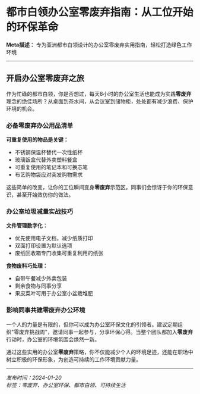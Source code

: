 # 都市白领办公室零废弃指南：从工位开始的环保革命

**Meta描述：** 专为亚洲都市白领设计的办公室零废弃实用指南，轻松打造绿色工作环境

---

## 开启办公室零废弃之旅

作为忙碌的都市白领，你是否想过，每天8小时的办公室生活也能成为实践**零废弃**理念的绝佳场所？从桌面到茶水间，从会议室到储物柜，处处都有减少浪费、保护环境的机会。

### 必备零废弃办公用品清单

**可重复使用的物品是关键：**
- 不锈钢保温杯替代一次性纸杯
- 玻璃饭盒代替外卖塑料餐盒
- 可重复使用的笔记本和可换芯笔
- 布艺购物袋应对突发购物需求

这些简单的改变，让你的工位瞬间变身**零废弃**示范区。同事们会惊讶于你的环保意识，甚至开始效仿你的做法。

### 办公室垃圾减量实战技巧

**文件管理数字化：**
- 优先使用电子文档，减少纸质打印
- 双面打印设置为默认选项
- 废纸回收箱专门收集可重复利用的纸张

**食物废料巧处理：**
- 自带午餐减少外卖包装
- 剩余食物与同事分享
- 果皮菜叶可用于办公室小盆栽堆肥

### 影响同事共建零废弃办公环境

一个人的力量是有限的，但你可以成为办公室环保文化的引领者。建议定期组织"零废弃挑战周"，邀请同事一起参与，分享环保心得。当整个团队都加入**零废弃**行动时，办公室的环境氛围会焕然一新。

通过这些实用的办公室**零废弃**策略，你不仅能减少个人的环境足迹，还能在职场中树立积极的环保形象，为创造可持续的工作环境贡献力量。

---

*发布时间：2024-01-20*  
*标签：零废弃、办公室环保、都市白领、可持续生活* 